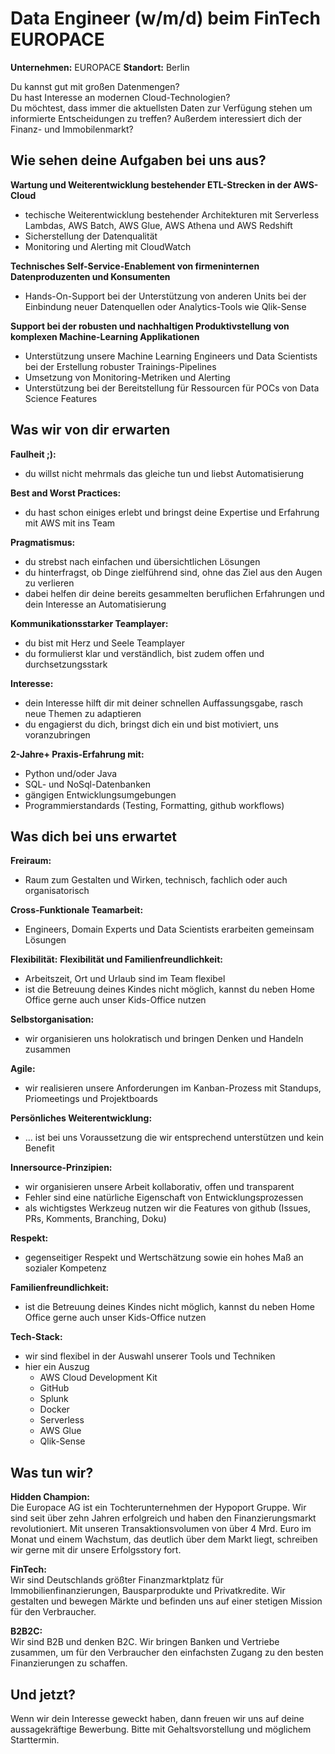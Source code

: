 # Data Engineer (w/m/d) beim FinTech EUROPACE

**Unternehmen:** EUROPACE **Standort:** Berlin

Du kannst gut mit großen Datenmengen?  
Du hast Interesse an modernen Cloud-Technologien?  
Du möchtest, dass immer die aktuellsten Daten zur Verfügung stehen um informierte Entscheidungen zu treffen? 
Außerdem interessiert dich der Finanz- und Immobilenmarkt?

## Wie sehen deine Aufgaben bei uns aus?

**Wartung und Weiterentwicklung bestehender ETL-Strecken in der AWS-Cloud**
- techische Weiterentwicklung bestehender Architekturen mit Serverless Lambdas, AWS Batch, AWS Glue, AWS Athena und AWS Redshift
- Sicherstellung der Datenqualität
- Monitoring und Alerting mit CloudWatch

**Technisches Self-Service-Enablement von firmeninternen Datenproduzenten und Konsumenten**
- Hands-On-Support bei der Unterstützung von anderen Units bei der Einbindung neuer Datenquellen oder Analytics-Tools wie Qlik-Sense

**Support bei der robusten und nachhaltigen Produktivstellung von komplexen Machine-Learning Applikationen**
- Unterstützung unsere Machine Learning Engineers und Data Scientists bei der Erstellung robuster Trainings-Pipelines
- Umsetzung von Monitoring-Metriken und Alerting
- Unterstützung bei der Bereitstellung für Ressourcen für POCs von Data Science Features

## Was wir von dir erwarten

**Faulheit ;):**  
- du willst nicht mehrmals das gleiche tun und liebst Automatisierung

**Best and Worst Practices:**  
- du hast schon einiges erlebt und bringst deine Expertise und Erfahrung mit AWS mit ins Team

**Pragmatismus:**  
- du strebst nach einfachen und übersichtlichen Lösungen 
- du hinterfragst, ob Dinge zielführend sind, ohne das Ziel aus den Augen zu verlieren  
- dabei helfen dir deine bereits gesammelten beruflichen Erfahrungen und dein Interesse an Automatisierung  

**Kommunikationsstarker Teamplayer:**  
- du bist mit Herz und Seele Teamplayer
- du formulierst klar und verständlich, bist zudem offen und durchsetzungsstark

**Interesse:**  
- dein Interesse hilft dir mit deiner schnellen Auffassungsgabe, rasch neue Themen zu adaptieren 
- du engagierst du dich, bringst dich ein und bist motiviert, uns voranzubringen

**2-Jahre+ Praxis-Erfahrung mit:**  
- Python und/oder Java
- SQL- und NoSql-Datenbanken
- gängigen Entwicklungsumgebungen
- Programmierstandards (Testing, Formatting, github workflows)


## Was dich bei uns erwartet  

**Freiraum:** 
- Raum zum Gestalten und Wirken, technisch, fachlich oder auch organisatorisch  

**Cross-Funktionale Teamarbeit:** 
- Engineers, Domain Experts und Data Scientists erarbeiten gemeinsam Lösungen  

**Flexibilität:** 
**Flexibilität und Familienfreundlichkeit:**
- Arbeitszeit, Ort und Urlaub sind im Team flexibel  
- ist die Betreuung deines Kindes nicht möglich, kannst du neben Home Office gerne auch unser Kids-Office nutzen

**Selbstorganisation:** 
- wir organisieren uns holokratisch und bringen Denken und Handeln zusammen  

**Agile:** 
- wir realisieren unsere Anforderungen im Kanban-Prozess mit Standups, Priomeetings und Projektboards  

**Persönliches Weiterentwicklung:** 
- ... ist bei uns Voraussetzung die wir entsprechend unterstützen und kein Benefit  

**Innersource-Prinzipien:**
- wir organisieren unsere Arbeit kollaborativ, offen und transparent
- Fehler sind eine natürliche Eigenschaft von Entwicklungsprozessen
- als wichtigstes Werkzeug nutzen wir die Features von github (Issues, PRs, Komments, Branching, Doku)  

**Respekt:** 
- gegenseitiger Respekt und Wertschätzung sowie ein hohes Maß an sozialer Kompetenz  

**Familienfreundlichkeit:** 
- ist die Betreuung deines Kindes nicht möglich, kannst du neben Home Office gerne auch unser Kids-Office nutzen  

**Tech-Stack:** 
- wir sind flexibel in der Auswahl unserer Tools und Techniken
- hier ein Auszug
  - AWS Cloud Development Kit
  - GitHub
  - Splunk
  - Docker
  - Serverless 
  - AWS Glue 
  - Qlik-Sense

## Was tun wir?
**Hidden Champion:**  
Die Europace AG ist ein Tochterunternehmen der Hypoport Gruppe. Wir sind seit über zehn Jahren erfolgreich und haben den Finanzierungsmarkt revolutioniert. Mit unseren Transaktionsvolumen von über 4 Mrd. Euro im Monat und einem Wachstum, das deutlich über dem Markt liegt, schreiben wir gerne mit dir unsere Erfolgsstory fort.

**FinTech:**  
Wir sind Deutschlands größter Finanzmarktplatz für Immobilienfinanzierungen, Bausparprodukte und Privatkredite. Wir gestalten und bewegen Märkte und befinden uns auf einer stetigen Mission für den Verbraucher.

**B2B2C:**  
Wir sind B2B und denken B2C. Wir bringen Banken und Vertriebe zusammen, um für den Verbraucher den einfachsten Zugang zu den besten Finanzierungen zu schaffen.


## Und jetzt?
Wenn wir dein Interesse geweckt haben, dann freuen wir uns auf deine aussagekräftige Bewerbung. Bitte mit Gehaltsvorstellung und möglichem Starttermin.  

